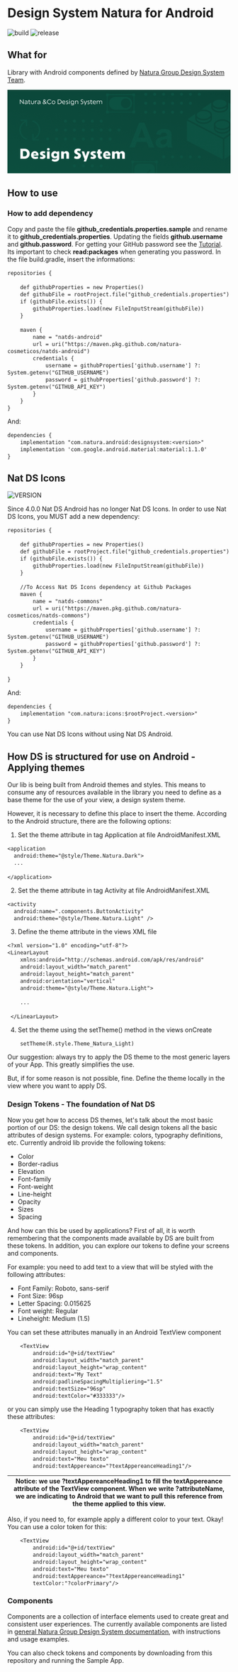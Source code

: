 # Design System Natura for Android

![build](https://img.shields.io/bitrise/7f2a8943b9821eb7/master?style=for-the-badge&token=FxAKpfZdgAYqXYTaox0E8Q)
![release](https://img.shields.io/github/v/release/natura-cosmeticos/natds-android?style=for-the-badge)

## What for
Library with Android components defined by [Natura Group Design System Team](https://ds.natura.design/28db352be/p/35bf2e-natds--natura-design-system).


![Design Systen](doc/images/header-readme.png)

## How to use

### How to add dependency
Copy and paste the file **github_credentials.properties.sample** and rename it to **github_credentials.properties**. Updating the fields **github.username** and **github.password**. For getting your GitHub password see the [Tutorial](https://help.github.com/en/github/authenticating-to-github/creating-a-personal-access-token-for-the-command-line). Its important to check **read:packages** when generating you password.
In the file build.gradle, insert the informations:

    repositories {
    
        def githubProperties = new Properties()
        def githubFile = rootProject.file("github_credentials.properties")
        if (githubFile.exists()) {
            githubProperties.load(new FileInputStream(githubFile))
        }
        
        maven {
            name = "natds-android"
            url = uri("https://maven.pkg.github.com/natura-cosmeticos/natds-android")
            credentials {
                username = githubProperties['github.username'] ?: System.getenv("GITHUB_USERNAME")
                password = githubProperties['github.password'] ?: System.getenv("GITHUB_API_KEY")
            }
        }
    }

And:

    dependencies {
        implementation "com.natura.android:designsystem:<version>"
        implementation 'com.google.android.material:material:1.1.0'
    }       


## Nat DS Icons

![VERSION](https://img.shields.io/github/v/release/natura-cosmeticos/natds-commons?style=for-the-badge)

Since 4.0.0 Nat DS Android has no longer Nat DS Icons. In order to use Nat DS Icons, you MUST add a new dependency:

    repositories {

        def githubProperties = new Properties()
        def githubFile = rootProject.file("github_credentials.properties")
        if (githubFile.exists()) {
            githubProperties.load(new FileInputStream(githubFile))
        }

        //To Access Nat DS Icons dependency at Github Packages
        maven {
            name = "natds-commons"
            url = uri("https://maven.pkg.github.com/natura-cosmeticos/natds-commons")
            credentials {
                username = githubProperties['github.username'] ?: System.getenv("GITHUB_USERNAME")
                password = githubProperties['github.password'] ?: System.getenv("GITHUB_API_KEY")
            }
        }
        
    }

And:

    dependencies {
        implementation "com.natura:icons:$rootProject.<version>"
    }
    
You can use Nat DS Icons without using Nat DS Android.

## How DS is structured for use on Android - Applying   themes

Our lib is being built from Android themes and styles. This means to consume any of resources available in the library you need to define as a base theme for the use of your view, a design system theme.

However, it is necessary to define this place to insert the theme. According to the Android structure, there are the following options:

1. Set the theme attribute in tag Application at file AndroidManifest.XML 
    
```android
<application 
  android:theme="@style/Theme.Natura.Dark">
  ...

</application>
```

2. Set the theme attribute in tag Activity at file AndroidManifest.XML

```android
<activity
  android:name=".components.ButtonActivity"
  android:theme="@style/Theme.Natura.Light" />
```

3. Define the theme attribute in the views XML file
  
  
```android 
<?xml version="1.0" encoding="utf-8"?>
<LinearLayout
    xmlns:android="http://schemas.android.com/apk/res/android"
    android:layout_width="match_parent"
    android:layout_height="match_parent"
    android:orientation="vertical"
    android:theme="@style/Theme.Natura.Light">

    ...

 </LinearLayout>   
   ```
   
4) Set the theme using the setTheme() method in the views onCreate
```android
    setTheme(R.style.Theme_Natura_Light)
```

Our suggestion: always try to apply the DS theme to the most generic layers of your App. This
greatly simplifies the use.

But, if for some reason is not possible, fine. Define the theme locally in the view where you want
to apply DS.

### Design Tokens - The foundation of Nat DS

Now you get how to access DS themes, let's talk about the most basic portion of our DS: the design tokens. We call design tokens all the basic attributes of design systems. For example: colors, typography definitions, etc. Currently android lib provide the following tokens:

- Color
- Border-radius
- Elevation
- Font-family
- Font-weight
- Line-height
- Opacity
- Sizes
- Spacing

And how can this be used by applications? First of all, it is worth remembering that the components made available by DS are built from these tokens. In addition, you can explore our tokens to define your screens and components.

For example: you need to add text to a view that will be styled with the following attributes:

- Font Family: Roboto, sans-serif
- Font Size: 96sp
- Letter Spacing: 0.015625
- Font weight: Regular
- Lineheight: Medium (1.5)

You can set these attributes manually in an Android TextView component

 ```android
     <TextView
         android:id="@+id/textView"
         android:layout_width="match_parent"
         android:layout_height="wrap_content"
         android:text="My Text"
         android:padlineSpacingMultipliering="1.5"
         android:textSize="96sp"
         android:textColor="#333333"/>
 ```

or you can simply use the Heading 1 typography token that has exactly these attributes:

  ```android
      <TextView
          android:id="@+id/textView"
          android:layout_width="match_parent"
          android:layout_height="wrap_content"
          android:text="Meu texto"
          android:textAppereance="?textAppereanceHeading1"/>
  ```

| Notice: we use ?textAppereanceHeading1 to fill the textAppereance attribute of the TextView component. When we write ?attributeName, we are indicating to Android that we want to pull this reference from the theme applied to this view. |
| --- |

Also, if you need to, for example apply a different color to your text. Okay! You can use a color
token for this:

  ```android
      <TextView
          android:id="@+id/textView"
          android:layout_width="match_parent"
          android:layout_height="wrap_content"
          android:text="Meu texto"
          android:textAppereance="?textAppereanceHeading1"
          textColor:"?colorPrimary"/>
  ```

### Components

Components are a collection of interface elements used to create great and consistent user experiences. The currently available components are listed in [general Natura Group Design System documentation](https://ds.natura.design), with instructions and usage examples.

You can also check tokens and components by downloading from this repository and running the Sample App.


<!-- ## How to contribute
[Help us to grow!](doc/how-to-contribute.md) -->
